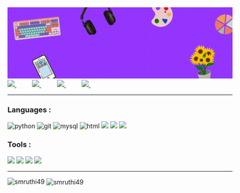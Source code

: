 <img src="https://github.com/smruthi49/smruthi49/blob/main/SMRUTHI%20balaji.gif" alt="Hi ! I'm Smruthi" width=100% height=50%  title="Hi ! I'm Smruthi"/>
<div align="justify">
<!-- <h3 align="center">Aspiring to be SWE by day, Data Scientist by night</h3> -->
<!-- <p align="center"> <img src="https://komarev.com/ghpvc/?username=smruthi49&color=8840fc" alt="smruthi49" /> </p> -->

<a href="[https://www.linkedin.com/in/rezshakeri/](https://linkedin.com/in/smruthi-balaji)">
<img src="https://img.shields.io/badge/Linkedin-%231DA1F2.svg?style=for-the-badge&logo=Linkedin&logoColor=white">
</a>
&nbsp;&nbsp;&nbsp;&nbsp;&nbsp;&nbsp;&nbsp;&nbsp;
  
<a href="https://www.leetcode.com/smruthi49">
<img src="https://img.shields.io/badge/LeetCode-000000?style=for-the-badge&logo=LeetCode&logoColor=#d16c06">
</a>
&nbsp;&nbsp;&nbsp;&nbsp;&nbsp;&nbsp;&nbsp;&nbsp;

<a href="[https://www.twitter.com/rzashakeri/](https://kaggle.com/smruthiiii)">
<img src="https://img.shields.io/badge/Kaggle-035a7d?style=for-the-badge&logo=kaggle&logoColor=white">
</a>
&nbsp;&nbsp;&nbsp;&nbsp;&nbsp;&nbsp;&nbsp;&nbsp;
  
<a href="https://twitter.com/smruthiiii_">
<img src="https://img.shields.io/badge/Twitter-%231DA1F2.svg?style=for-the-badge&logo=Twitter&logoColor=white">
</a>
&nbsp;&nbsp;&nbsp;&nbsp;&nbsp;&nbsp;&nbsp;&nbsp;

-------

<h3 align="left">Languages :</h3>

<img src="https://cdn.jsdelivr.net/gh/devicons/devicon/icons/python/python-original.svg" height=40 title = "python"/> <img src="https://www.vectorlogo.zone/logos/git-scm/git-scm-icon.svg" height=40 title = "git"/> <img src="https://cdn.jsdelivr.net/gh/devicons/devicon/icons/mysql/mysql-original-wordmark.svg" height=40 title="mysql" />  <img src="https://www.vectorlogo.zone/logos/w3_html5/w3_html5-icon.svg" height=40 title = "html"/> <img src="https://cdn.jsdelivr.net/gh/devicons/devicon/icons/css3/css3-original.svg" height=40 /> <img src="https://cdn.jsdelivr.net/gh/devicons/devicon/icons/java/java-original.svg" height=40 /> <img src="https://cdn.jsdelivr.net/gh/devicons/devicon/icons/c/c-original.svg" height=40 />

<h3 align="left">Tools :</h3>
 <img src="https://cdn.jsdelivr.net/gh/devicons/devicon/icons/vscode/vscode-original.svg" height=40 />  <img src="https://cdn.jsdelivr.net/gh/devicons/devicon/icons/firefox/firefox-original.svg" height=40 /> <img src="https://cdn.jsdelivr.net/gh/devicons/devicon/icons/jupyter/jupyter-original-wordmark.svg" height=40 />  <img src="https://www.vectorlogo.zone/logos/canva/canva-icon.svg" height=40 />


-------

<p><img align="left" src="https://github-readme-stats.vercel.app/api/top-langs?username=smruthi49&show_icons=true&locale=en&layout=compact&theme=omni" alt="smruthi49" /></p>

<p>&nbsp;<img align="center" src="https://github-readme-stats.vercel.app/api?username=smruthi49&show_icons=true&hide=contribs,stars&cache_seconds=86400&theme=omni" alt="smruthi49" /></p>
